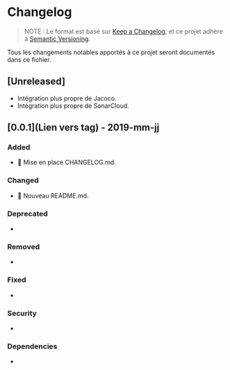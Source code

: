 # Changelog

> NOTE : Le format est basé sur [Keep a Changelog](https://keepachangelog.com/fr/1.0.0/),
et ce projet adhère à [Semantic Versioning](https://semver.org/lang/fr/).

Tous les changements notables apportés à ce projet seront documentés dans ce fichier.

## [Unreleased]

* Intégration plus propre de Jacoco.
* Intégration plus propre de SonarCloud.

## [0.0.1](Lien vers tag) - 2019-mm-jj

### Added

* :pencil: Mise en place CHANGELOG.md.

### Changed

* :pencil: Nouveau README.md.

### Deprecated

* 

### Removed

* 

### Fixed

* 

### Security

* 

### Dependencies

*